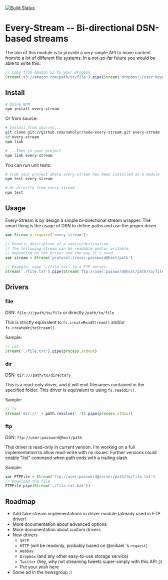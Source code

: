[![Build Status](https://secure.travis-ci.org/naholyr/node-every-stream.png)](http://travis-ci.org/naholyr/node-every-stream)

# Every-Stream -- Bi-directional DSN-based streams

The aim of this module is to provide a very simple API to move content from/to a lot of different file systems. In a not-so-far future you would be able to write this:

```javascript
// Copy from Amazon S3 to your Dropbox
Stream('s3://amazon.com/path/to/file').pipe(Stream('dropbox://user:key@dropbox.com/path/to/file'))
```

## Install

```bash
# Using NPM
npm install every-stream
```

Or from source:

```bash
# Install from sources...
git clone git://github.com/naholyr/node-every-stream.git every-stream
cd every-stream
npm link

# ...Then in your project
npm link every-stream
```

You can run unit tests:

```bash
# From your project where every-stream has been installed as a module
npm test every-stream

# Or directly from every-stream
npm test
```

## Usage

Every-Stream is by design a simple bi-directional stream wrapper. The smart thing is the usage of DSN to define paths and use the proper driver.

```javascript
var Stream = require('every-stream');

// Generic description of a source/destination
// The following stream can be readable and/or writable,
// depending on the driver and the way it's used
var stream = Stream('protocol://user:password@host/path')

// Example: copy "./file.txt" to a FTP server:
Stream('./file.txt').pipe(Stream('ftp://user:password@host/path/to/file.txt'))
```

## Drivers

### file

DSN: `file:///path/to/file` or directly `/path/to/file`

This is strictly equivalent to `fs.createReadStream()` and/or `fs.createWriteStream()`.

Sample:

```javascript
// cat
Stream('./file.txt').pipe(process.stdout)
```

### dir

DSN: `dir:///path/to/directory`

This is a read-only driver, and it will emit filenames contained in the specified folder. This driver is equivalent to using `fs.readdir()`.

Sample:

```javascript
// ls
Stream('dir://' + path.resolve('.')).pipe(process.stdout)
```

### ftp

DSN: `ftp://user:password@host/path`

This driver is read-only in current version. I'm working on a full implementation to allow read-write with no issues. Further versions could enable "list" command when path ends with a trailing slash.

Sample:

```javascript
var FTPFile = Stream('ftp://user:password@server/path/to/file.txt')
// Download the file
FTPFile.pipe(Stream('./file.txt.bak'))
```

## Roadmap

* Add fake stream implementations in driver module (already used in FTP driver)
* More documentation about advanced options
* More documentation about custom drivers
* New drivers
  * `SFTP`
  * `HTTP` (will be readonly, probably based on @mikael 's `request`)
  * `WebDav`
  * `Dropbox` (and any other easy-to-use storage service)
  * `Twitter` (hey, why not streaming tweets super-simply with this API ;))
  * Put your wish here
* Some ad in the newsgroup :)
